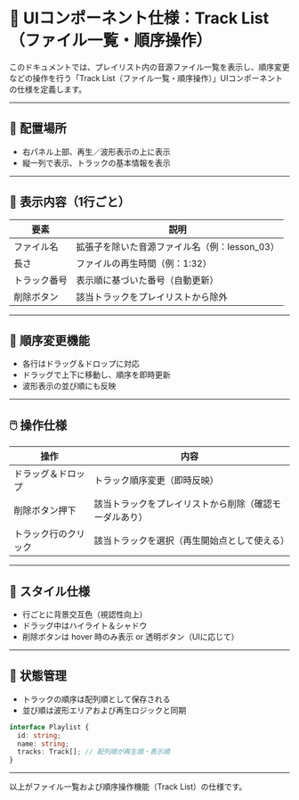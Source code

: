 # 📁 UIコンポーネント仕様：Track List（ファイル一覧・順序操作）

このドキュメントでは、プレイリスト内の音源ファイル一覧を表示し、順序変更などの操作を行う「Track List（ファイル一覧・順序操作）」UIコンポーネントの仕様を定義します。

---

## 🧩 配置場所

* 右パネル上部、再生／波形表示の上に表示
* 縦一列で表示、トラックの基本情報を表示

---

## 📑 表示内容（1行ごと）

| 要素     | 説明                           |
| ------ | ---------------------------- |
| ファイル名  | 拡張子を除いた音源ファイル名（例：lesson\_03） |
| 長さ     | ファイルの再生時間（例：1:32）            |
| トラック番号 | 表示順に基づいた番号（自動更新）             |
| 削除ボタン  | 該当トラックをプレイリストから除外            |

---

## 🔀 順序変更機能

* 各行はドラッグ＆ドロップに対応
* ドラッグで上下に移動し、順序を即時更新
* 波形表示の並び順にも反映

---

## 🖱️ 操作仕様

| 操作         | 内容                          |
| ---------- | --------------------------- |
| ドラッグ＆ドロップ  | トラック順序変更（即時反映）              |
| 削除ボタン押下    | 該当トラックをプレイリストから削除（確認モーダルあり） |
| トラック行のクリック | 該当トラックを選択（再生開始点として使える）      |

---

## 🎨 スタイル仕様

* 行ごとに背景交互色（視認性向上）
* ドラッグ中はハイライト＆シャドウ
* 削除ボタンは hover 時のみ表示 or 透明ボタン（UIに応じて）

---

## 🧠 状態管理

* トラックの順序は配列順として保存される
* 並び順は波形エリアおよび再生ロジックと同期

```ts
interface Playlist {
  id: string;
  name: string;
  tracks: Track[]; // 配列順が再生順・表示順
}
```

---

以上がファイル一覧および順序操作機能（Track List）の仕様です。
